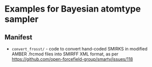 # Examples for Bayesian atomtype sampler

## Manifest
* `convert_frosst/` - code to convert hand-coded SMIRKS in modified AMBER .frcmod files into SMIRFF XML format, as per https://github.com/open-forcefield-group/smarty/issues/118
